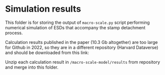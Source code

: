 # Simulation results

This folder is for storing the output of `macro-scale.py` script performing
numerical simulation of ESDs that accompany the stamp detachment process.

Calculation results published in the paper (10.3 Gb altogether) are too
large for Github in 2022, so they are in a different repository
(Harvard Dataverse) and should be downloaded from this link:

Unzip each calculation result in `/macro-scale-model/results` 
from repository and merge into this folder.